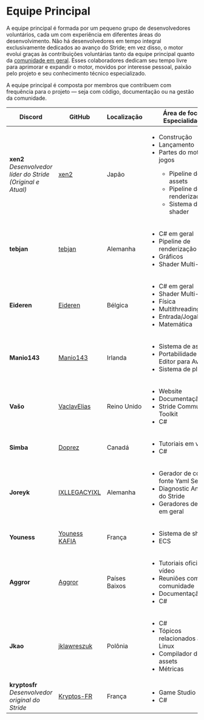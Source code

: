 # Equipe Principal

A equipe principal é formada por um pequeno grupo de desenvolvedores voluntários, cada um com experiência em diferentes áreas do desenvolvimento. Não há desenvolvedores em tempo integral exclusivamente dedicados ao avanço do Stride; em vez disso, o motor evolui graças às contribuições voluntárias tanto da equipe principal quanto da [comunidade em geral](https://github.com/stride3d/stride?tab=readme-ov-file#contributors-). Esses colaboradores dedicam seu tempo livre para aprimorar e expandir o motor, movidos por interesse pessoal, paixão pelo projeto e seu conhecimento técnico especializado.

A equipe principal é composta por membros que contribuem com frequência para o projeto — seja com código, documentação ou na gestão da comunidade.

<table class="table table-striped table-sm">
  <thead>
    <tr>
      <th>Discord</th>
      <th>GitHub</th>
      <th>Localização</th>
      <th>Área de foco / Especialidade</th>
    </tr>
  </thead>
  <tbody>
    <tr>
      <td>
        <strong>xen2</strong>
        <br><i>Desenvolvedor líder do Stride</i>
        <br><i class="small">(Original e Atual)</i>
      </td>
      <td><a href="https://github.com/xen2">xen2</a></td>
      <td>Japão</td>
      <td>
          <ul>
              <li>Construção</li>
              <li>Lançamento</li>
              <li>Partes do motor de jogos</li>
              <ul>
                  <li>Pipeline de assets</li>
                  <li>Pipeline de renderização</li>
                  <li>Sistema de shader</li>
              </ul>
          </ul>
      </td>
    </tr>
    <tr>
      <td><strong>tebjan</strong></td>
      <td><a href="https://github.com/tebjan">tebjan</a></td>
      <td>Alemanha</td>
      <td>
          <ul>
              <li>C# em geral</li>
              <li>Pipeline de renderização</li>
              <li>Gráficos</li>
              <li><g1>Shader Multi-Malha</g1></li>
          </ul>
      </td>
    </tr>
    <tr>
      <td><strong>Eideren</strong></td>
      <td><a href="https://github.com/Eideren">Eideren</a></td>
      <td>Bélgica</td>
      <td>
          <ul>
              <li>C# em geral</li>
              <li><g1>Shader Multi-Malha</g1></li>
              <li>Física</li>
              <li>Multithreading</li>
              <li>Entrada/Jogabilidade</li>
              <li>Matemática</li>
          </ul>
      </td>
    </tr>
    <tr>
      <td><strong>Manio143</strong></td>
      <td><a href="https://github.com/manio143">Manio143</a></td>
      <td>Irlanda</td>
      <td>
          <ul>
              <li>Sistema de assets</li>
              <li>Portabilidade do Editor para Avalonia</li>
              <li>Sistema de plugins</li>
          </ul>
      </td>
    </tr>
    <tr>
      <td><strong>Vašo</strong></td>
      <td><a href="https://github.com/VaclavElias">VaclavElias</a></td>
      <td>Reino Unido</td>
      <td>
          <ul>
              <li>Website</li>
              <li>Documentação</li>
              <li>Stride Community Toolkit</li>
              <li>C#</li>
          </ul>
      </td>
    </tr>
    <tr>
      <td><strong>Simba</strong></td>
      <td><a href="https://github.com/Doprez">Doprez</a></td>
      <td>Canadá</td>
      <td>
          <ul>
              <li>Tutoriais em vídeo</li>
              <li>C#</li>
          </ul>
      </td>
    </tr>
    <tr>
      <td><strong>Joreyk</strong></td>
      <td><a href="https://github.com/IXLLEGACYIXL">IXLLEGACYIXL</a></td>
      <td>Alemanha</td>
      <td>
          <ul>
              <li>Gerador de código-fonte Yaml Serializer</li>
              <li>Diagnostic Analyzer do Stride</li>
              <li>Geradores de código em geral</li>
          </ul>
      </td>
    </tr>
    <tr>
      <td><strong>Youness</strong></td>
      <td><a href="https://github.com/ykafia">Youness KAFIA</a></td>
      <td>França</td>
      <td>
          <ul>
              <li>Sistema de shader</li>
              <li>ECS</li>
          </ul>
      </td>
    </tr>
    <tr>
      <td><strong>Aggror</strong></td>
      <td><a href="https://github.com/Aggror">Aggror</a></td>
      <td>Países Baixos</td>
      <td>
          <ul>
              <li>Tutoriais oficiais em vídeo</li>
              <li>Reuniões com a comunidade</li>
              <li>Documentação</li>
              <li>C#</li>
          </ul>
      </td>
    </tr>
    <tr>
      <td><strong>Jkao</strong></td>
      <td><a href="https://github.com/jklawreszuk">jklawreszuk</a></td>
      <td>Polônia</td>
      <td>
          <ul>
              <li>C#</li>
              <li>Tópicos relacionados ao Linux</li>
              <li>Compilador de assets</li>
              <li>Métricas</li>
          </ul>
      </td>
    </tr>
    <tr>
      <td>
        <strong>kryptosfr</strong>
        <i>Desenvolvedor original do Stride</i>
      <br></td>
      <td><a href="https://github.com/Kryptos-FR">Kryptos-FR</a></td>
      <td>França</td>
      <td>
          <ul>
              <li>Game Studio</li>
              <li>C#</li>
          </ul>
      </td>
    </tr>
  </tbody>
</table>

